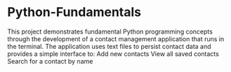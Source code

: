 # Python-Fundamentals
This project demonstrates fundamental Python programming concepts through the development of a contact management application that runs in the terminal. The application uses text files to persist contact data and provides a simple interface to:  Add new contacts  View all saved contacts  Search for a contact by name
